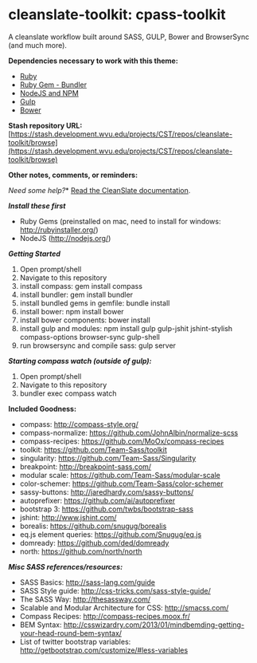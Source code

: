 cleanslate-toolkit: cpass-toolkit
==================

A cleanslate workflow built around SASS, GULP, Bower and BrowserSync (and much more).

**Dependencies necessary to work with this theme:** 
  * [Ruby](http://rubyinstaller.org/)
  * [Ruby Gem - Bundler](http://bundler.io/)
  * [NodeJS and NPM](http://nodejs.org/)
  * [Gulp](http://gulpjs.com/)
  * [Bower](http://bower.io/)



**Stash repository URL:** 
	[https://stash.development.wvu.edu/projects/CST/repos/cleanslate-toolkit/browse](https://stash.development.wvu.edu/projects/CST/repos/cleanslate-toolkit/browse)



**Other notes, comments, or reminders:**

*Need some help?** [Read the CleanSlate documentation](https://github.com/wvuweb/cleanslate-toolkit/wiki).

***Install these first***
   * Ruby Gems (preinstalled on mac, need to install for windows: http://rubyinstaller.org/)
   * NodeJS (http://nodejs.org/)

***Getting Started***   
   1. Open prompt/shell 
   2. Navigate to this repository
   3. install compass: gem install compass
   4. install bundler:  gem install bundler
   5. install bundled gems in gemfile:  bundle install
   6. install bower: npm install bower
   7. install bower components: bower install
   8. install gulp and modules: npm install gulp gulp-jshit jshint-stylish compass-options browser-sync gulp-shell
   9. run browsersync and compile sass: gulp server

***Starting compass watch (outside of gulp):***
   1. Open prompt/shell 
   2. Navigate to this repository
   3. bundler exec compass watch

**Included Goodness:**
   * compass: http://compass-style.org/
   * compass-normalize: https://github.com/JohnAlbin/normalize-scss
   * compass-recipes: https://github.com/MoOx/compass-recipes   
   * toolkit:  https://github.com/Team-Sass/toolkit   
   * singularity: https://github.com/Team-Sass/Singularity
   * breakpoint: http://breakpoint-sass.com/
   * modular scale: https://github.com/Team-Sass/modular-scale
   * color-schemer: https://github.com/Team-Sass/color-schemer
   * sassy-buttons: http://jaredhardy.com/sassy-buttons/
   * autoprefixer: https://github.com/ai/autoprefixer
   * bootstrap 3: https://github.com/twbs/bootstrap-sass
   * jshint: http://www.jshint.com/
   * borealis: https://github.com/snugug/borealis
   * eq.js element queries: https://github.com/Snugug/eq.js
   * domready: https://github.com/ded/domready
   * north: https://github.com/north/north

***Misc SASS references/resources:***  
   * SASS Basics: http://sass-lang.com/guide
   * SASS Style guide:  http://css-tricks.com/sass-style-guide/
   * The SASS Way: http://thesassway.com/
   * Scalable and Modular Architecture for CSS: http://smacss.com/
   * Compass Recipes: http://compass-recipes.moox.fr/
   * BEM Syntax: http://csswizardry.com/2013/01/mindbemding-getting-your-head-round-bem-syntax/
   * List of twitter bootstrap variables: http://getbootstrap.com/customize/#less-variables 


